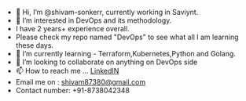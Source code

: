 - 👋 Hi, I’m @shivam-sonkerr, currently working in Saviynt.
- 👀 I’m interested in DevOps and its methodology.
- I have 2 years+ experience overall.
- Please check my repo named "DevOps" to see what all I am learning these days.
- 🌱 I’m currently learning - Terraform,Kubernetes,Python and Golang.
- 💞️ I’m looking to collaborate on anything on DevOps side
- 📫 How to reach me ... [LinkedIN](www.linkedin.com/in/shivam-sonker)
- Email me on : shivam87380@gmail.com
- Contact number: +91-8738042348





